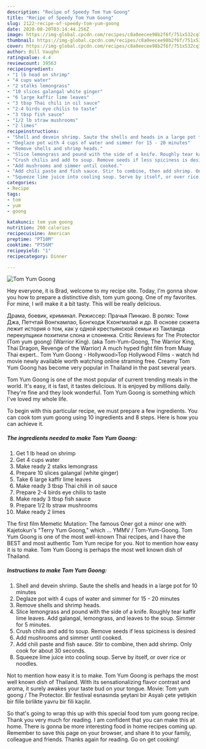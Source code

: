 ```yaml
---
description: "Recipe of Speedy Tom Yum Goong"
title: "Recipe of Speedy Tom Yum Goong"
slug: 2122-recipe-of-speedy-tom-yum-goong
date: 2020-08-20T03:14:44.256Z
image: https://img-global.cpcdn.com/recipes/c8a0eecee98b2f6f/751x532cq70/tom-yum-goong-recipe-main-photo.jpg
thumbnail: https://img-global.cpcdn.com/recipes/c8a0eecee98b2f6f/751x532cq70/tom-yum-goong-recipe-main-photo.jpg
cover: https://img-global.cpcdn.com/recipes/c8a0eecee98b2f6f/751x532cq70/tom-yum-goong-recipe-main-photo.jpg
author: Bill Vaughn
ratingvalue: 4.4
reviewcount: 39563
recipeingredient:
- "1 lb head on shrimp"
- "4 cups water"
- "2 stalks lemongrass"
- "10 slices galangal white ginger"
- "6 large kaffir lime leaves"
- "3 tbsp Thai chili in oil sauce"
- "2-4 birds eye chilis to taste"
- "3 tbsp fish sauce"
- "1/2 lb straw mushrooms"
- "2 limes"
recipeinstructions:
- "Shell and devein shrimp. Saute the shells and heads in a large pot for 10 minutes"
- "Deglaze pot with 4 cups of water and simmer for 15 - 20 minutes"
- "Remove shells and shrimp heads."
- "Slice lemongrass and pound with the side of a knife. Roughly tear kaffir lime leaves. Add galangal, lemongrass, and leaves to the soup. Simmer for 5 minutes."
- "Crush chilis and add to soup. Remove seeds if less spiciness is desired"
- "Add mushrooms and simmer until cooked."
- "Add chili paste and fish sauce. Stir to combine, then add shrimp. Only cook for about 30 seconds."
- "Squeeze lime juice into cooling soup. Serve by itself, or over rice or noodles."
categories:
- Recipe
tags:
- tom
- yum
- goong

katakunci: tom yum goong 
nutrition: 260 calories
recipecuisine: American
preptime: "PT10M"
cooktime: "PT56M"
recipeyield: "1"
recipecategory: Dinner

---
```



![Tom Yum Goong](https://img-global.cpcdn.com/recipes/c8a0eecee98b2f6f/751x532cq70/tom-yum-goong-recipe-main-photo.jpg)

Hey everyone, it is Brad, welcome to my recipe site. Today, I'm gonna show you how to prepare a distinctive dish, tom yum goong. One of my favorites. For mine, I will make it a bit tasty. This will be really delicious.

Драма, боевик, криминал. Режиссер: Прачья Пинкаю. В ролях: Тони Джа, Петчтай Вонгкамлао, Бонгкодж Кхонгмалай и др. В основе сюжета лежит история о том, как у одной крестьянской семьи из Таиланда перекупщики похитили слона и слоненка. Critic Reviews for The Protector (Tom yum goong) (Warrior King). (aka Tom-Yum-Goong, The Warrior King, Thai Dragon, Revenge of the Warrior) A much hyped fight film from Muay Thai expert.. Tom Yum Goong - Hollywood&gt;Top Hollywood Films - watch hd movie newly available worth watching online straming free. Creamy Tom Yum Goong has become very popular in Thailand in the past several years.

Tom Yum Goong is one of the most popular of current trending meals in the world. It's easy, it is fast, it tastes delicious. It is enjoyed by millions daily. They're fine and they look wonderful. Tom Yum Goong is something which I've loved my whole life.


To begin with this particular recipe, we must prepare a few ingredients. You can cook tom yum goong using 10 ingredients and 8 steps. Here is how you can achieve it.

<!--inarticleads1-->

##### The ingredients needed to make Tom Yum Goong:

1. Get 1 lb head on shrimp
1. Get 4 cups water
1. Make ready 2 stalks lemongrass
1. Prepare 10 slices galangal (white ginger)
1. Take 6 large kaffir lime leaves
1. Make ready 3 tbsp Thai chili in oil sauce
1. Prepare 2-4 birds eye chilis to taste
1. Make ready 3 tbsp fish sauce
1. Prepare 1/2 lb straw mushrooms
1. Make ready 2 limes


The first film Memetic Mutation: The famous Oner got a minor one with Kajetokun&#39;s &#34;Terry Yum Goong,&#34; which … YMMV / Tom-Yum-Goong. Tom Yum Goong is one of the most well-known Thai recipes, and I have the BEST and most authentic Tom Yum recipe for you. Not to mention how easy it is to make. Tom Yum Goong is perhaps the most well known dish of Thailand. 

<!--inarticleads2-->

##### Instructions to make Tom Yum Goong:

1. Shell and devein shrimp. Saute the shells and heads in a large pot for 10 minutes
1. Deglaze pot with 4 cups of water and simmer for 15 - 20 minutes
1. Remove shells and shrimp heads.
1. Slice lemongrass and pound with the side of a knife. Roughly tear kaffir lime leaves. Add galangal, lemongrass, and leaves to the soup. Simmer for 5 minutes.
1. Crush chilis and add to soup. Remove seeds if less spiciness is desired
1. Add mushrooms and simmer until cooked.
1. Add chili paste and fish sauce. Stir to combine, then add shrimp. Only cook for about 30 seconds.
1. Squeeze lime juice into cooling soup. Serve by itself, or over rice or noodles.


Not to mention how easy it is to make. Tom Yum Goong is perhaps the most well known dish of Thailand. With its sensationalizing flavor contrast and aroma, it surely awakes your taste bud on your tongue. Movie: Tom yum goong / The Protector. Bir festival esnasında şeytani bir Asyalı çete yetişkin bir fille birlikte yavru bir fili kaçılır. 

So that's going to wrap this up with this special food tom yum goong recipe. Thank you very much for reading. I am confident that you can make this at home. There is gonna be more interesting food in home recipes coming up. Remember to save this page on your browser, and share it to your family, colleague and friends. Thanks again for reading. Go on get cooking!
